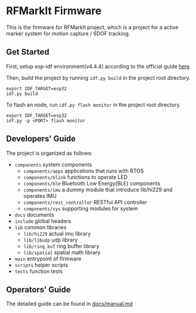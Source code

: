 # RFMarkIt Firmware

This is the firmware for RFMarkIt project, which is a project for a active marker system for motion capture / 6DOF tracking.

## Get Started

First, setup esp-idf environment(v4.4.4) according to the official guide [here](https://docs.espressif.com/projects/esp-idf/zh_CN/v4.4.4/esp32/get-started/)

Then, build the project by running `idf.py build` in the project root directory.

```shell
export IDF_TARGET=esp32
idf.py build
```

To flash an node, run `idf.py flash monitor` in the project root directory.

```shell
export IDF_TARGET=esp32
idf.py -p <PORT> flash monitor
```

## Developers' Guide

The project is organized as follows:

- `components` system components
  - `components/apps` applications that runs with RTOS
  - `components/blink` functions to operate LED
  - `components/ble` Bluetooth Low Energy(BLE) components
  - `components/imu` a dummy module that introduce lib/hi229 and operates IMU
  - `components/rest_controller` RESTful API controller
  - `components/sys` supporting modules for system
- `docs` documents
- `include` global headers
- `lib` common libraries
  - `lib/hi229` actual imu library
  - `lib/libudp` udp library
  - `lib/ring_buf` ring buffer library
  - `lib/spatial` spatial math library
- `main` entrypoint of firmware
- `scripts` helper scripts
- `tests` function tests

## Operators' Guide

The detailed guide can be found in [docs/manual.md](docs/manual.md)